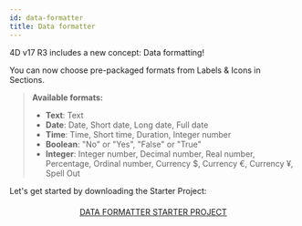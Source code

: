 ```yaml
---
id: data-formatter
title: Data formatter
---
```


4D v17 R3 includes a new concept: Data formatting!

You can now choose pre-packaged formats from Labels & Icons in Sections.

> **Available formats:**
> 
> * **Text**: Text
> * **Date**: Date, Short date, Long date, Full date
> * **Time**: Time, Short time, Duration, Integer number
> * **Boolean**: "No" or "Yes", "False" or "True"
> * **Integer**: Integer number, Decimal number, Real number, Percentage, Ordinal number, Currency $, Currency €, Currency ¥, Spell Out


Let's get started by downloading the Starter Project:

<div markdown="1" style="text-align: center; margin-top: 20px">
<a class="button"
href="https://github.com/4d-for-ios/tutorial-DataFormatter/releases/latest/download/tutorial-DataFormatter.zip">DATA FORMATTER STARTER PROJECT</a>
</div>

